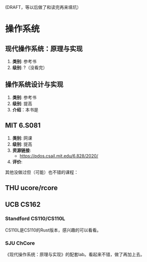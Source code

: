 (DRAFT，等以后做了和读完再来填坑）
# 操作系统
## 现代操作系统：原理与实现
1. **类别**: 参考书
2. **级别**: ?（没看完）

## 操作系统设计与实现
1. **类别**: 参考书
2. **级别**: 提高
3. **介绍**：本书是


## MIT 6.S081

1. **类别**: 网课
2. **级别**: 提高
3. **资源链接**:
   - https://pdos.csail.mit.edu/6.828/2020/
4. **评价**: 

其他没做过但（可能）也不错的课程：

## THU ucore/rcore


## UCB CS162

### Standford CS110/CS110L
CS110L是CS110的Rust版本，感兴趣的可以看看。

### SJU ChCore
《现代操作系统：原理与实现》的配套lab。看起来不错，做了再加上去。
